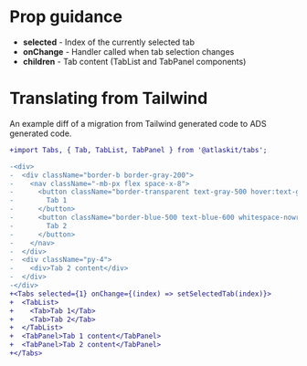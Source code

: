 # Prop guidance

- **selected** - Index of the currently selected tab
- **onChange** - Handler called when tab selection changes
- **children** - Tab content (TabList and TabPanel components)

# Translating from Tailwind

An example diff of a migration from Tailwind generated code to ADS generated code.

```diff
+import Tabs, { Tab, TabList, TabPanel } from '@atlaskit/tabs';

-<div>
-  <div className="border-b border-gray-200">
-    <nav className="-mb-px flex space-x-8">
-      <button className="border-transparent text-gray-500 hover:text-gray-700 hover:border-gray-300 whitespace-nowrap py-2 px-1 border-b-2 font-medium text-sm">
-        Tab 1
-      </button>
-      <button className="border-blue-500 text-blue-600 whitespace-nowrap py-2 px-1 border-b-2 font-medium text-sm">
-        Tab 2
-      </button>
-    </nav>
-  </div>
-  <div className="py-4">
-    <div>Tab 2 content</div>
-  </div>
-</div>
+<Tabs selected={1} onChange={(index) => setSelectedTab(index)}>
+  <TabList>
+    <Tab>Tab 1</Tab>
+    <Tab>Tab 2</Tab>
+  </TabList>
+  <TabPanel>Tab 1 content</TabPanel>
+  <TabPanel>Tab 2 content</TabPanel>
+</Tabs>
```
